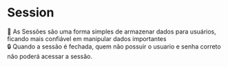 # Session
📁 As Sessões são uma forma simples de armazenar dados para usuários, ficando mais confiável em manipular dados importantes <br>
🔒 Quando a sessão é fechada, quem não possuir o usuario e senha correto não poderá acessar a sessão.
